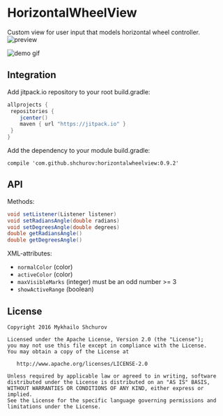 # HorizontalWheelView
Custom view for user input that models horizontal wheel controller.
![preview](https://i.imgur.com/wWYbR8R.png)

![demo gif](http://i.giphy.com/vH1qSxcwBBOiQ.gif)

Integration
-------

Add jitpack.io repository to your root build.gradle:
```groovy
allprojects {
 repositories {
    jcenter()
    maven { url "https://jitpack.io" }
 }
}
```
Add the dependency to your module build.gradle:

`compile 'com.github.shchurov:horizontalwheelview:0.9.2'`

API
-------

Methods:
```java
void setListener(Listener listener)
void setRadiansAngle(double radians)
void setDegreesAngle(double degrees)
double getRadiansAngle()
double getDegreesAngle()
```

XML-attributes:
* `normalColor` (color)
* `activeColor` (color) 
* `maxVisibleMarks` (integer) must be an odd number >= 3
* `showActiveRange` (boolean)


License
-------

    Copyright 2016 Mykhailo Shchurov

    Licensed under the Apache License, Version 2.0 (the "License");
    you may not use this file except in compliance with the License.
    You may obtain a copy of the License at

       http://www.apache.org/licenses/LICENSE-2.0

    Unless required by applicable law or agreed to in writing, software
    distributed under the License is distributed on an "AS IS" BASIS,
    WITHOUT WARRANTIES OR CONDITIONS OF ANY KIND, either express or implied.
    See the License for the specific language governing permissions and
    limitations under the License.
